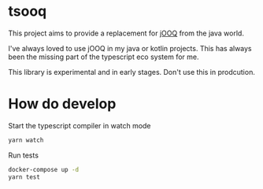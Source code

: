 # tsooq

This project aims to provide a replacement for [jOOQ](https://www.jooq.org/) from the java world.

I've always loved to use jOOQ in my java or kotlin projects. This has always
been the missing part of the typescript eco system for me.

This library is experimental and in early stages. Don't use this in prodcution.

# How do develop

Start the typescript compiler in watch mode

```bash
yarn watch
```

Run tests

```bash
docker-compose up -d
yarn test
```
